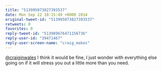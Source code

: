 ```yaml
---
title: "513995073827393537"
date: Mon Sep 22 10:15:49 +0000 2014
original-tweet-id: "513995073827393537"
retweets: 0
favorites: 0
reply-tweet-id: "513989676471156736"
reply-user-id: "39471467"
reply-user-screen-name: "craig_makes"
---
```

<a href="https://twitter.com/craiginwales">@craiginwales</a> I think it would be fine, I just wonder with everything else going on if it will stress you out a little more than you need.
